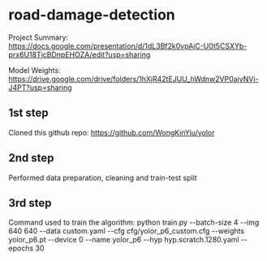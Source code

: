 # road-damage-detection

Project Summary:
https://docs.google.com/presentation/d/1dL3Bf2k0vpAjC-U0t5CSXYb-prx6U18TjcBDnpEHOZA/edit?usp=sharing

Model Weights:
https://drive.google.com/drive/folders/1hXjR42tEJUU_hWdnw2VP0ajvNVj-J4PT?usp=sharing

## 1st step
Cloned this github repo: https://github.com/WongKinYiu/yolor

## 2nd step
Performed data preparation, cleaning and train-test split

## 3rd step
Command used to train the algorithm: python train.py --batch-size 4 --img 640 640 --data custom.yaml --cfg cfg/yolor_p6_custom.cfg --weights yolor_p6.pt --device 0 --name yolor_p6 --hyp hyp.scratch.1280.yaml --epochs 30
